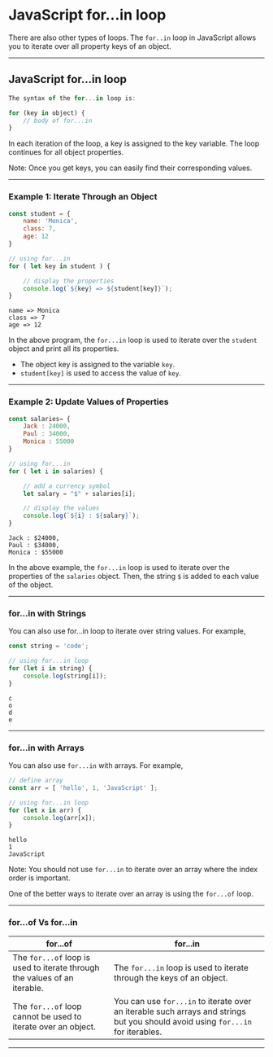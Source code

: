 # JavaScript for...in loop

There are also other types of loops. The ```for..in``` loop in JavaScript allows you to iterate over all property keys of an object.

***

## JavaScript for...in loop

```js
The syntax of the for...in loop is:

for (key in object) {
    // body of for...in
}
```

In each iteration of the loop, a key is assigned to the key variable. The loop continues for all object properties.

Note: Once you get keys, you can easily find their corresponding values.

***

### Example 1: Iterate Through an Object

```js
const student = {
    name: 'Monica',
    class: 7,
    age: 12
}

// using for...in
for ( let key in student ) {

    // display the properties
    console.log(`${key} => ${student[key]}`);
}
```

```
name => Monica
class => 7
age => 12
```

In the above program, the ```for...in``` loop is used to iterate over the ```student``` object and print all its properties.

* The object key is assigned to the variable ```key```.
* ```student[key]``` is used to access the value of ```key```.

***

### Example 2: Update Values of Properties

```js
const salaries= {
    Jack : 24000,
    Paul : 34000,
    Monica : 55000
}

// using for...in
for ( let i in salaries) {

    // add a currency symbol
    let salary = "$" + salaries[i];

    // display the values
    console.log(`${i} : ${salary}`);
}
```

```
Jack : $24000,
Paul : $34000,
Monica : $55000
```

In the above example, the ```for...in``` loop is used to iterate over the properties of the ```salaries``` object. Then, the string ```$``` is added to each value of the object.

***

### for...in with Strings
You can also use for...in loop to iterate over string values. For example,

```js
const string = 'code';

// using for...in loop
for (let i in string) {
    console.log(string[i]);
}
```

```
c
o
d
e
```

***

### for...in with Arrays
You can also use ```for...in``` with arrays. For example,

```js
// define array
const arr = [ 'hello', 1, 'JavaScript' ];

// using for...in loop
for (let x in arr) {
    console.log(arr[x]);
}
```

```
hello
1
JavaScript
```

Note: You should not use ```for...in``` to iterate over an array where the index order is important.

One of the better ways to iterate over an array is using the ```for...of``` loop.

***

### for...of Vs for...in

| for...of                                                                | for...in                                                                                                                    |
|-------------------------------------------------------------------------|-----------------------------------------------------------------------------------------------------------------------------|
| The ```for...of``` loop is used to iterate through the values of an iterable. | The ```for...in``` loop is used to iterate through the keys of an object.                                                         |
| The ```for...of``` loop cannot be used to iterate over an object.             | You can use ```for...in``` to iterate over an iterable such arrays and strings but you should avoid using ```for...in``` for iterables. |

***
